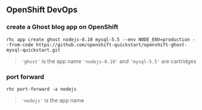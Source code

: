 ## OpenShift DevOps

### create a Ghost blog app on OpenShift
`rhc app create ghost nodejs-0.10 mysql-5.5 --env NODE_ENV=production --from-code https://github.com/openshift-quickstart/openshift-ghost-mysql-quickstart.git`
> `'ghost'` is the app name `'nodejs-0.10'` and `'mysql-5.5'` are cartridges

### port forward
`rhc port-forward -a nodejs`
> `'nodejs'` is the app name
